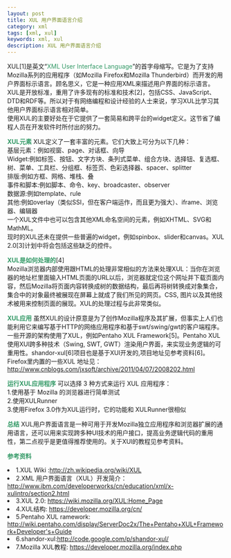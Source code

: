 ```yaml
---
layout: post
title: XUL 用户界面语言介绍
category: xml
tags: [xml, xul]
keywords: xml, xul
description: XUL 用户界面语言介绍
---
```

<p>XUL[1]是英文“<span style="color: #339966;">XML User Interface Language</span>”的首字母缩写。它是为了支持Mozilla系列的应用程序（如Mozilla Firefox和Mozilla Thunderbird）而开发的用户界面标示语言。顾名思义，它是一种应用XML来描述用户界面的标示语言。<br />
XUL是开放标准，重用了许多现有的标准和技术[2]，包括CSS、JavaScript、DTD和RDF等。所以对于有网络编程和设计经验的人士来说，学习XUL比学习其他用户界面标示语言相对简单。<br />
使用XUL的主要好处在于它提供了一套简易和跨平台的widget定义。这节省了编程人员在开发软件时所付出的努力。</p>

<p><span style="color: #339966;"><strong>XUL元素</strong></span>
XUL定义了一套丰富的元素。它们大致上可分为以下几种：<br />
基层元素：例如视窗、page、对话框、向导<br />
Widget:例如标签、按钮、文字方块、条列式菜单、组合方块、选择钮、复选框、树、菜单、工具栏、分组框、标签页、色彩选择器、spacer、splitter<br />
排版:例如方框、网格、堆栈、叠<br />
事件和脚本:例如脚本、命令、key、broadcaster、observer<br />
数据源:例如template、rule<br />
其他:例如overlay（类似SSI，但在客户端运作，而且更为强大）、iframe、浏览器、编辑器<br />
一个XUL文件中也可以包含其他XML命名空间的元素，例如XHTML、SVG和MathML。<br />
现时的XUL还未在提供一些普遍的widget，例如spinbox、slider和canvas。XUL 2.0[3]计划中将会包括这些缺乏的控件。</p>

<p><span style="color: #339966;"><strong>XUL是如何处理的</strong></span>[4]<br />
Mozilla浏览器内部使用跟HTML的处理非常相似的方法来处理XUL：当你在浏览器的地址栏里面输入HTML页面的URL以后，浏览器就定位这个网址并下载页面内容，然后Mozilla将页面内容转换成树的数据结构，最后再将树转换成对象集合，集合中的对象最终被展现在屏幕上就成了我们所见的网页。CSS, 图片以及其他技术被用来控制页面的展现。XUL的处理过程与此非常类似。</p>

<p><span style="color: #339966;"><strong>XUL应用</strong></span>
虽然XUL的设计原意是为了创作Mozilla程序及其扩展，但事实上人们也能利用它来编写基于HTTP的网络应用程序和基于swt/swing/gwt的客户端程序。一些开源的架构使用了XUL，例如Pentaho XUL Framework[5]。Pentaho XUL使用XUl跨多种技术（Swing, SWT, GWT）渲染用户界面，来实现业务逻辑的可重用性。shandor-xul[6]项目也是基于XUl开发的,项目地址见参考资料[6]。<br />
Firefox里内置的一些XUL 地址见：<a href="http://www.cnblogs.com/jxsoft/archive/2011/04/07/2008202.html" target="_blank">http://www.cnblogs.com/jxsoft/archive/2011/04/07/2008202.html</a></p>

<p><span style="color: #339966;"><strong>运行XUL应用程序</strong></span>
可以选择 3 种方式来运行 XUL 应用程序：<br />
1.使用基于 Mozilla 的浏览器进行简单测试<br />
2.使用XULRunner<br />
3.使用Firefox 3.0作为XUL运行时，它的功能和 XULRunner很相似</p>

<p><strong><span style="color: #339966;">总结</span></strong>
XUL用户界面语言是一种可用于开发Mozilla独立应用程序和浏览器扩展的通用语言，还可以用来实现跨多种UI技术的用户接口，提高业务逻辑代码的重用性，第二点视乎是更值得推荐使用的。关于XUl的教程见参考资料。</p>

<p><span style="color: #339966;"><strong>参考资料</strong></span></p>
<li>
1.XUL Wiki :<a href="http://zh.wikipedia.org/wiki/XUL" target="_blank">http://zh.wikipedia.org/wiki/XUL</a>
</li>
<li>2.XML 用户界面语言（XUL）开发简介：<a href="http://www.ibm.com/developerworks/cn/education/xml/x-xulintro/section2.html" target="_blank">http://www.ibm.com/developerworks/cn/education/xml/x-xulintro/section2.html</a>
</li>
<li>3.XUL 2.0: <a href="https://wiki.mozilla.org/XUL:Home_Page" target="_blank">https://wiki.mozilla.org/XUL:Home_Page</a>
</li>
<li>4.XUL结构: <a href="https://developer.mozilla.org/cn/XUL_%E6%95%99%E7%A8%8B/1-2_XUL%E7%9A%84%E7%BB%93%E6%9E%84" target="_blank">https://developer.mozilla.org/cn/</a>
</li>
<li>5.Pentaho XUL ramework: <a href="http://wiki.pentaho.com/display/ServerDoc2x/The+Pentaho+XUL+Framework+Developer's+Guide" target="_blank">http://wiki.pentaho.com/display/ServerDoc2x/The+Pentaho+XUL+Framework+Developer's+Guide</a>
</li>
<li>6.shandor-xul:<a href="http://code.google.com/p/shandor-xul/" target="_blank">http://code.google.com/p/shandor-xul/</a>
</li>
<li>7.Mozilla XUL教程: <a href="https://developer.mozilla.org/index.php?title=cn/XUL_%E6%95%99%E7%A8%8B" target="_blank">https://developer.mozilla.org/index.php</a>
</li>

